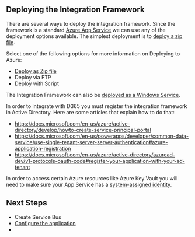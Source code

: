 ## Deploying the Integration Framework
There are several ways to deploy the integration framework. Since the framework is a
standard [Azure App Service](https://azure.microsoft.com/en-us/services/app-service/)
we can use any of the deployment options available. The simplest deployment is to [deploy
a zip file](https://docs.microsoft.com/en-us/azure/app-service/deploy-zip).

Select one of the following options for more information on Deploying to Azure:

 - [Deploy as Zip file](./Deploy-Integration-Framework-as-Zip-File.md)
 - Deploy via FTP
 - Deploy with Script

The Integration Framework can also be [deployed as a Windows Service](Deploy-Integration-As-A-Service.md).

In order to integrate with D365 you must register the integration framework in Active Directory. 
Here are some articles that explain how to do that:
 - https://docs.microsoft.com/en-us/azure/active-directory/develop/howto-create-service-principal-portal
 - https://docs.microsoft.com/en-us/powerapps/developer/common-data-service/use-single-tenant-server-server-authentication#azure-application-registration
 - https://docs.microsoft.com/en-us/azure/active-directory/azuread-dev/v1-protocols-oauth-code#register-your-application-with-your-ad-tenant

In order to access certain Azure resources like Azure Key Vault you will need to make sure your App Service
has a [system-assigned identity](https://docs.microsoft.com/en-us/azure/app-service/overview-managed-identity?tabs=dotnet#add-a-system-assigned-identity). 

## Next Steps

 - Create Service Bus 
 - [Configure the application](./ApplicationConfiguration)
 - 